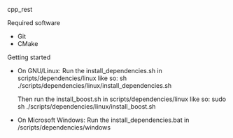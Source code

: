 cpp_rest

Required software
- Git 
- CMake

Getting started
- On GNU/Linux:
    Run the install_dependencies.sh in scripts/dependencies/linux like so:
    sh ./scripts/dependencies/linux/install_dependencies.sh
    
    Then run the install_boost.sh in scripts/dependencies/linux like so:
    sudo sh ./scripts/dependencies/linux/install_boost.sh
- On Microsoft Windows:
    Run the install_dependencies.bat in /scripts/dependencies/windows
    
